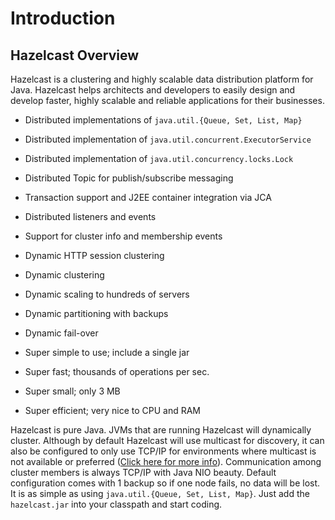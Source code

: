 # Introduction

## Hazelcast Overview


Hazelcast is a clustering and highly scalable data distribution platform for Java. Hazelcast helps architects and developers to easily design and develop faster, highly scalable and reliable applications for their businesses.

-   Distributed implementations of `java.util.{Queue, Set, List, Map}`

-   Distributed implementation of `java.util.concurrent.ExecutorService`

-   Distributed implementation of `java.util.concurrency.locks.Lock`

-   Distributed Topic for publish/subscribe messaging

-   Transaction support and J2EE container integration via JCA

-   Distributed listeners and events

-   Support for cluster info and membership events

-   Dynamic HTTP session clustering

-   Dynamic clustering

-   Dynamic scaling to hundreds of servers

-   Dynamic partitioning with backups

-   Dynamic fail-over

-   Super simple to use; include a single jar

-   Super fast; thousands of operations per sec.

-   Super small; only 3 MB

-   Super efficient; very nice to CPU and RAM




Hazelcast is pure Java. JVMs that are running Hazelcast will dynamically cluster. Although by default Hazelcast will use multicast for discovery, it can also be configured to only use TCP/IP for environments where multicast is not available or preferred ([Click here for more info](#network-configuration)). Communication among cluster members is always TCP/IP with Java NIO beauty. Default configuration comes with 1 backup so if one node fails, no data will be lost. It is as simple as using `java.util.{Queue, Set, List, Map}`. Just add the `hazelcast.jar` into your classpath and start coding.


